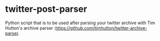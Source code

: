# twitter-post-parser
Python script that is to be used after parsing your twitter archive with Tim Hutton's archive parser :https://github.com/timhutton/twitter-archive-parser.
